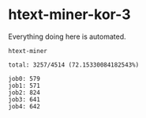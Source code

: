 # htext-miner-kor-3

Everything doing here is automated.

```
htext-miner

total: 3257/4514 (72.15330084182543%)

job0: 579
job1: 571
job2: 824
job3: 641
job4: 642
```